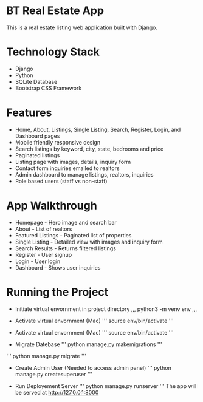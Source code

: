 # BT Real Estate App

This is a real estate listing web application built with Django.

# Technology Stack
- Django
- Python
- SQLite Database
- Bootstrap CSS Framework

# Features
- Home, About, Listings, Single Listing, Search, Register, Login, and Dashboard pages
- Mobile friendly responsive design
- Search listings by keyword, city, state, bedrooms and price
- Paginated listings
- Listing page with images, details, inquiry form
- Contact form inquiries emailed to realtors
- Admin dashboard to manage listings, realtors, inquiries
- Role based users (staff vs non-staff)

# App Walkthrough
- Homepage - Hero image and search bar
- About - List of realtors
- Featured Listings - Paginated list of properties
- Single Listing - Detailed view with images and inquiry form
- Search Results - Returns filtered listings
- Register - User signup
- Login - User login
- Dashboard - Shows user inquiries

# Running the Project
- Initiate virtual envornment in project directory
,,,
  python3 -m venv env
  ,,,
  
- Activate virtual envornment (Mac)
'''
  source env/bin/activate
'''
- Activate virtual envornment (Mac)
'''
  source env/bin/activate
'''

- Migrate Datebase 
'''
python manage.py makemigrations
'''

'''
python manage.py migrate
'''

- Create Admin User (Needed to access admin panel)
'''
python manage.py createsuperuser
'''

- Run Deployement Server 
'''
python manage.py runserver 
'''
The app will be served at http://127.0.0.1:8000 

